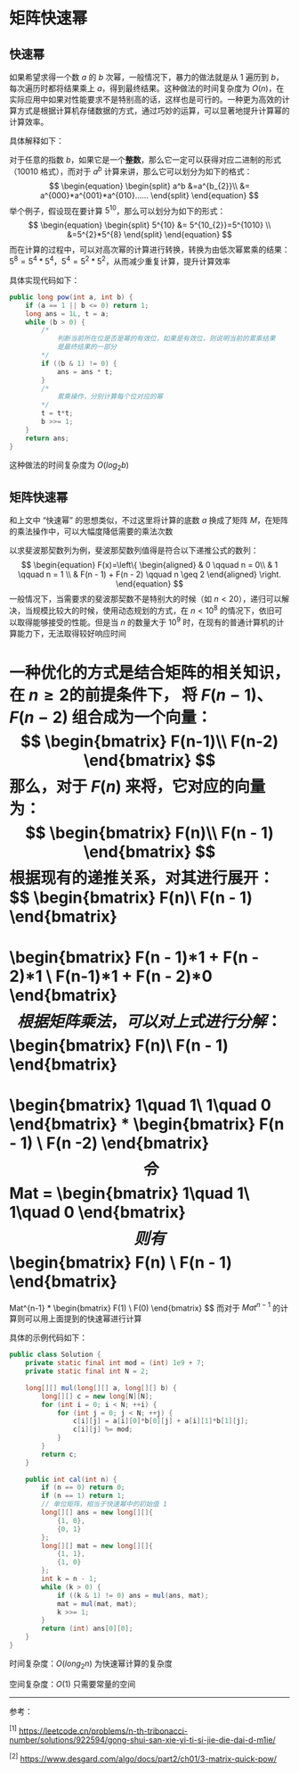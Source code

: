 # 矩阵快速幂

## 快速幂

如果希望求得一个数 $a$ 的 $b$ 次幂，一般情况下，暴力的做法就是从 $1$ 遍历到 $b$，每次遍历时都将结果乘上 $a$，得到最终结果。这种做法的时间复杂度为 $O(n)$，在实际应用中如果对性能要求不是特别高的话，这样也是可行的。一种更为高效的计算方式是根据计算机存储数据的方式，通过巧妙的运算，可以显著地提升计算幂的计算效率。

具体解释如下：

对于任意的指数 $b$，如果它是一个**整数**，那么它一定可以获得对应二进制的形式（$10010$ 格式），而对于 $a^b$ 计算来讲，那么它可以划分为如下的格式：
$$
\begin{equation}
\begin{split}
a^b &=a^{b_{2}}\\
&= a^{000}*a^{001}*a^{010}……
\end{split}
\end{equation}
$$
举个例子，假设现在要计算 $5^{10}$，那么可以划分为如下的形式：
$$
\begin{equation}
\begin{split}
5^{10} &= 5^{10_{2}}=5^{1010} \\
&=5^{2}*5^{8}
\end{split}
\end{equation}
$$
而在计算的过程中，可以对高次幂的计算进行转换，转换为由低次幂累乘的结果：$5^{8}=5^{4}*5^{4}$，$5^{4}=5^2*5^2$，从而减少重复计算，提升计算效率

具体实现代码如下：

``` java
public long pow(int a, int b) {
    if (a == 1 || b <= 0) return 1;
    long ans = 1L, t = a;
    while (b > 0) {
        /*
        	判断当前所在位是否是幂的有效位，如果是有效位，则说明当前的累乘结果
        	是最终结果的一部分
        */
        if ((b & 1) != 0) {
            ans = ans * t;
        }
        /*
        	累乘操作，分别计算每个位对应的幂
        */
        t = t*t;
        b >>= 1;
    }
    return ans;
}
```

这种做法的时间复杂度为 $O(log_{2}b)$

## 矩阵快速幂

和上文中 “快速幂” 的思想类似，不过这里将计算的底数 $a$ 换成了矩阵 $M$，在矩阵的乘法操作中，可以大幅度降低需要的乘法次数

以求斐波那契数列为例，斐波那契数列值得是符合以下递推公式的数列：
$$
\begin{equation}
F(x)=\left\{
\begin{aligned}
& 0 \qquad n = 0\\
& 1 \qquad n = 1 \\
& F(n - 1) + F(n - 2) \qquad n \geq 2
\end{aligned}
\right.
\end{equation}
$$
一般情况下，当需要求的斐波那契数不是特别大的时候（如 $n < 20$），递归可以解决，当规模比较大的时候，使用动态规划的方式，在 $n < 10^8$ 的情况下，依旧可以取得能够接受的性能。但是当 $n$ 的数量大于 $10^9$ 时，在现有的普通计算机的计算能力下，无法取得较好响应时间

一种优化的方式是结合矩阵的相关知识，在 $n \geq 2$的前提条件下， 将 $F(n - 1)、F(n-2)$ 组合成为一个向量：
$$
\begin{bmatrix}
F(n-1)\\
F(n-2)
\end{bmatrix}
$$
那么，对于 $F(n)$ 来将，它对应的向量为：
$$
\begin{bmatrix}
F(n)\\
F(n - 1)
\end{bmatrix}
$$
根据现有的递推关系，对其进行展开：
$$
\begin{bmatrix}
F(n)\\
F(n - 1)
\end{bmatrix}
= 
\begin{bmatrix}
F(n - 1)*1 + F(n - 2)*1 \\
F(n-1)*1 + F(n - 2)*0
\end{bmatrix}
$$
根据矩阵乘法，可以对上式进行分解：
$$
\begin{bmatrix}
F(n)\\
F(n - 1)
\end{bmatrix}
=
\begin{bmatrix}
1\quad 1\\
1\quad 0
\end{bmatrix}
*
\begin{bmatrix}
F(n - 1) \\
F(n -2)
\end{bmatrix}
$$
令
$$
Mat = 
\begin{bmatrix}
1\quad 1\\
1\quad 0
\end{bmatrix}
$$
则有
$$
\begin{bmatrix}
F(n) \\
F(n - 1)
\end{bmatrix}
=
Mat^{n-1}
*
\begin{bmatrix}
F(1) \\
F(0)
\end{bmatrix}
$$
而对于 $Mat^{n-1}$ 的计算则可以用上面提到的快速幂进行计算

具体的示例代码如下：

``` java
public class Solution {
    private static final int mod = (int) 1e9 + 7;
    private static final int N = 2;
    
    long[][] mul(long[][] a, long[][] b) {
        long[][] c = new long[N][N];
        for (int i = 0; i < N; ++i) {
            for (int j = 0; j < N; ++j) {
                c[i][j] = a[i][0]*b[0][j] + a[i][1]*b[1][j];
                c[i][j] %= mod;
            }
        }
        return c;
    }
    
    public int cal(int n) {
        if (n == 0) return 0;
        if (n == 1) return 1;
        // 单位矩阵，相当于快速幂中的初始值 1
        long[][] ans = new long[][]{
            {1, 0},
            {0, 1}
        };
        long[][] mat = new long[][]{
            {1, 1},
            {1, 0}
        };
        int k = n - 1;
        while (k > 0) {
            if ((k & 1) != 0) ans = mul(ans, mat);
            mat = mul(mat, mat);
            k >>= 1;
        }
        return (int) ans[0][0];
    }
}
```

时间复杂度：$O(long_{2}n)$ 为快速幂计算的复杂度

空间复杂度：$O(1)$ 只需要常量的空间



<hr />

参考：

<sup>[1]</sup> https://leetcode.cn/problems/n-th-tribonacci-number/solutions/922594/gong-shui-san-xie-yi-ti-si-jie-die-dai-d-m1ie/

<sup>[2]</sup> https://www.desgard.com/algo/docs/part2/ch01/3-matrix-quick-pow/